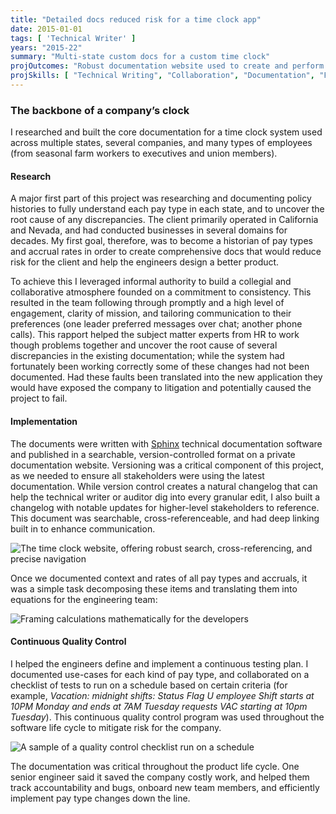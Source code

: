 ```yaml
---
title: "Detailed docs reduced risk for a time clock app"
date: 2015-01-01
tags: [ 'Technical Writer' ]
years: "2015-22"
summary: "Multi-state custom docs for a custom time clock"
projOutcomes: "Robust documentation website used to create and perform continuous quality control on a custom time clock, adhering to HR guidelines in multiple states."
projSkills: [ "Technical Writing", "Collaboration", "Documentation", "Facilitation", "Problem-Solving", "Research", "Web Development", "Static Sites", "Root Cause Analysis" ]
---
```


### The backbone of a company&rsquo;s clock

I researched and built the core documentation for a time clock system used across multiple states, several companies, and many types of employees (from seasonal farm workers to executives and union members). 

#### Research  

A major first part of this project was researching and documenting policy histories to fully understand each pay type in each state, and to uncover the root cause of any discrepancies. The client primarily operated in California and Nevada, and had conducted businesses in several domains for decades. My first goal, therefore, was to become a historian of pay types and accrual rates in order to create comprehensive docs that would reduce risk for the client and help the engineers design a better product. 

To achieve this I leveraged informal authority to build a collegial and collaborative atmosphere founded on a commitment to consistency. This resulted in the team following through promptly and a high level of engagement, clarity of mission, and tailoring communication to their preferences (one leader preferred messages over chat; another phone calls). This rapport helped the subject matter experts from HR to work though problems together and uncover the root cause of several discrepancies in the existing documentation; while the system had fortunately been working correctly some of these changes had not been documented. Had these faults been translated into the new application they would have exposed the company to litigation and potentially caused the project to fail.

#### Implementation 

The documents were written with [Sphinx](https://www.sphinx-doc.org/) technical documentation software and published in a searchable, version-controlled format on a private documentation website. Versioning was a critical component of this project, as we needed to ensure all stakeholders were using the latest documentation. While version control creates a natural changelog that can help the technical writer or auditor dig into every granular edit, I also built a changelog with notable updates for higher-level stakeholders to reference. This document was searchable, cross-referenceable, and had deep linking built in to enhance communication. 

![The time clock website, offering robust search, cross-referencing, and precise navigation](/time-clock-site-sample.webp)

Once we documented context and rates of all pay types and accruals, it was a simple task decomposing these items and translating them into equations for the engineering team:

![Framing calculations mathematically for the developers](/time-clock-calculations.webp)

#### Continuous Quality Control

I helped the engineers define and implement a continuous testing plan. I documented use-cases for each kind of pay type, and collaborated on a checklist of tests to run on a schedule based on certain criteria (for example, *Vacation: midnight shifts: Status Flag U employee Shift starts at 10PM	Monday and ends at 7AM Tuesday requests VAC starting at 10pm Tuesday*). This continuous quality control program was used throughout the software life cycle to mitigate risk for the company.

![A sample of a quality control checklist run on a schedule](/time-benefits-checklist.webp)

The documentation was critical throughout the product life cycle. One senior engineer said it saved the company costly work, and helped them track accountability and bugs, onboard new team members, and efficiently implement pay type changes down the line. 